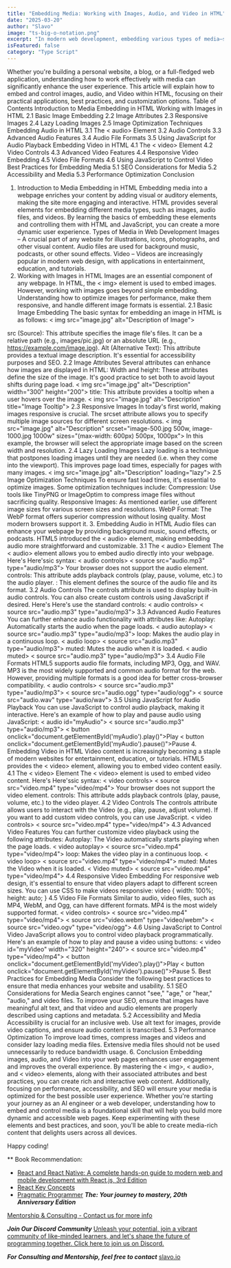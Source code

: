 ```yaml
---
title: "Embedding Media: Working with Images, Audio, and Video in HTML"
date: "2025-03-20"
author: "Slavo"
image: "ts-big-o-notation.png"
excerpt: "In modern web development, embedding various types of media—such as images, audio, and Video—into web pages is a fundamental skill."
isFeatured: false
category: "Type Script"
---
```


 Whether you're building a personal website, a blog, or a full-fledged web application, understanding how to work effectively with media can significantly enhance the user experience. This article will explain how to embed and control images, audio, and Video within HTML, focusing on their practical applications, best practices, and customization options.
Table of Contents
Introduction to Media Embedding in HTML
Working with Images in HTML
2.1 Basic Image Embedding
2.2 Image Attributes
2.3 Responsive Images
2.4 Lazy Loading Images
2.5 Image Optimization Techniques
Embedding Audio in HTML
3.1 The < audio> Element
3.2 Audio Controls
3.3 Advanced Audio Features
3.4 Audio File Formats
3.5 Using JavaScript for Audio Playback
Embedding Video in HTML
4.1 The < video> Element
4.2 Video Controls
4.3 Advanced Video Features
4.4 Responsive Video Embedding
4.5 Video File Formats
4.6 Using JavaScript to Control Video
Best Practices for Embedding Media
5.1 SEO Considerations for Media
5.2 Accessibility and Media
5.3 Performance Optimization
Conclusion

1. Introduction to Media Embedding in HTML
Embedding media into a webpage enriches your content by adding visual or auditory elements, making the site more engaging and interactive. HTML provides several elements for embedding different media types, such as images, audio files, and videos. By learning the basics of embedding these elements and controlling them with HTML and JavaScript, you can create a more dynamic user experience.
Types of Media in Web Development
Images – A crucial part of any website for illustrations, icons, photographs, and other visual content.
Audio files are used for background music, podcasts, or other sound effects.
Video – Videos are increasingly popular in modern web design, with applications in entertainment, education, and tutorials.
2. Working with Images in HTML
Images are an essential component of any webpage. In HTML, the < img> element is used to embed images. However, working with images goes beyond simple embedding. Understanding how to optimize images for performance, make them responsive, and handle different image formats is essential.
2.1 Basic Image Embedding
The basic syntax for embedding an image in HTML is as follows:
< img src="image.jpg" alt="Description of Image">

src (Source): This attribute specifies the image file's files. It can be a relative path (e.g., images/pic.jpg) or an absolute URL (e.g., <https://example.com/image.jpg>).
Alt (Alternative Text): This attribute provides a textual image description. It's essential for accessibility purposes and SEO.
2.2 Image Attributes
Several attributes can enhance how images are displayed in HTML:
Width and height: These attributes define the size of the image. It's good practice to set both to avoid layout shifts during page load.
< img src="image.jpg" alt="Description" width="300" height="200">
title: This attribute provides a tooltip when a user hovers over the image.
< img src="image.jpg" alt="Description" title="Image Tooltip">
2.3 Responsive Images
In today's first world, making images responsive is crucial. The srcset attribute allows you to specify multiple image sources for different screen resolutions.
< img src="image.jpg" alt="Description" srcset="image-500.jpg 500w, image-1000.jpg 1000w" sizes="(max-width: 600px) 500px, 1000px">
In this example, the browser will select the appropriate image based on the screen width and resolution.
2.4 Lazy Loading Images
Lazy loading is a technique that postpones loading images until they are needed (i.e. when they come into the viewport). This improves page load times, especially for pages with many images.
< img src="image.jpg" alt="Description" loading="lazy">
2.5 Image Optimization Techniques
To ensure fast load times, it's essential to optimize images. Some optimization techniques include:
Compression: Use tools like TinyPNG or ImageOptim to compress image files without sacrificing quality.
Responsive Images: As mentioned earlier, use different image sizes for various screen sizes and resolutions.
WebP Format: The WebP format offers superior compression without losing quality. Most modern browsers support it.
3. Embedding Audio in HTML
Audio files can enhance your webpage by providing background music, sound effects, or podcasts. HTML5 introduced the < audio> element, making embedding audio more straightforward and customizable.
3.1 The < audio> Element
The < audio> element allows you to embed audio directly into your webpage. Here's Here'ssic syntax:
< audio controls>
  < source src="audio.mp3" type="audio/mp3">
  Your browser does not support the audio element.
</audio>
controls: This attribute adds playback controls (play, pause, volume, etc.) to the audio player.
: This element defines the source of the audio file and its format.
3.2 Audio Controls
The controls attribute is used to display built-in audio controls. You can also create custom controls using JavaScript if desired. Here's Here's use the standard controls:
< audio controls>
  < source src="audio.mp3" type="audio/mp3">
</audio>
3.3 Advanced Audio Features
You can further enhance audio functionality with attributes like:
Autoplay: Automatically starts the audio when the page loads.
< audio autoplay>
  < source src="audio.mp3" type="audio/mp3">
</audio>
loop: Makes the audio play in a continuous loop.
< audio loop>
  < source src="audio.mp3" type="audio/mp3">
</audio>
muted: Mutes the audio when it is loaded.
< audio muted>
  < source src="audio.mp3" type="audio/mp3">
</audio>
3.4 Audio File Formats
HTML5 supports audio file formats, including MP3, Ogg, and WAV. MP3 is the most widely supported and common audio format for the web. However, providing multiple formats is a good idea for better cross-browser compatibility.
< audio controls>
  < source src="audio.mp3" type="audio/mp3">
  < source src="audio.ogg" type="audio/ogg">
  < source src="audio.wav" type="audio/wav">
</audio>
3.5 Using JavaScript for Audio Playback
You can use JavaScript to control audio playback, making it interactive. Here's an example of how to play and pause audio using JavaScript:
< audio id="myAudio">
  < source src="audio.mp3" type="audio/mp3">
</audio>
< button onclick="document.getElementById('myAudio').play()">Play</button>
< button onclick="document.getElementById('myAudio').pause()">Pause</button>
4. Embedding Video in HTML
Video content is increasingly becoming a staple of modern websites for entertainment, education, or tutorials. HTML5 provides the < video> element, allowing you to embed video content easily.
4.1 The < video> Element
The < video> element is used to embed video content. Here's Here'ssic syntax:
< video controls>
  < source src="video.mp4" type="video/mp4">
  Your browser does not support the video element.
</video>
controls: This attribute adds playback controls (play, pause, volume, etc.) to the video player.
4.2 Video Controls
The controls attribute allows users to interact with the Video (e.g., play, pause, adjust volume). If you want to add custom video controls, you can use JavaScript.
< video controls>
  < source src="video.mp4" type="video/mp4">
</video>
4.3 Advanced Video Features
You can further customize video playback using the following attributes:
Autoplay: The Video automatically starts playing when the page loads.
< video autoplay>
  < source src="video.mp4" type="video/mp4">
</video>
loop: Makes the video play in a continuous loop.
< video loop>
  < source src="video.mp4" type="video/mp4">
</video>
muted: Mutes the Video when it is loaded.
< Video muted>
  < source src="video.mp4" type="video/mp4">
</video>
4.4 Responsive Video Embedding
For responsive web design, it's essential to ensure that video players adapt to different screen sizes. You can use CSS to make videos responsive:
video {
  width: 100%;
  height: auto;
}
4.5 Video File Formats
Similar to audio, video files, such as MP4, WebM, and Ogg, can have different formats. MP4 is the most widely supported format.
< video controls>
  < source src="video.mp4" type="video/mp4">
  < source src="video.webm" type="video/webm">
  < source src="video.ogv" type="video/ogg">
</video>
4.6 Using JavaScript to Control Video
JavaScript allows you to control video playback programmatically. Here's an example of how to play and pause a video using buttons:
< video id="myVideo" width="320" height="240">
  < source src="video.mp4" type="video/mp4">
</video>
< button onclick="document.getElementById('myVideo').play()">Play</button>
< button onclick="document.getElementById('myVideo').pause()">Pause</button>
5. Best Practices for Embedding Media
Consider the following best practices to ensure that media enhances your website and usability.
5.1 SEO Considerations for Media
Search engines cannot "see," "age," or "hear," "audio," and video files. To improve your SEO, ensure that images have meaningful alt text, and that video and audio elements are properly described using captions and metadata.
5.2 Accessibility and Media
Accessibility is crucial for an inclusive web. Use alt text for images, provide video captions, and ensure audio content is transcribed.
5.3 Performance Optimization
To improve load times, compress images and videos and consider lazy loading media files. Extensive media files should not be used unnecessarily to reduce bandwidth usage.
6. Conclusion
Embedding images, audio, and Video into your web pages enhances user engagement and improves the overall experience. By mastering the < img>, < audio>, and < video> elements, along with their associated attributes and best practices, you can create rich and interactive web content. Additionally, focusing on performance, accessibility, and SEO will ensure your media is optimized for the best possible user experience.
Whether you're starting your journey as an AI engineer or a web developer, understanding how to embed and control media is a foundational skill that will help you build more dynamic and accessible web pages. Keep experimenting with these elements and best practices, and soon, you'll be able to create media-rich content that delights users across all devices.

Happy coding!

\*\* Book Recommendation:

- [React and React Native: A complete hands-on guide to modern web and mobile development with React.js, 3rd Edition](https://amzn.to/3CStF7m)
- [React Key Concepts](https://amzn.to/43XOCJM)
- [Pragmatic Programmer](https://amzn.to/3W1P4oL) **_The: Your journey to mastery, 20th Anniversary Edition_**

[Mentorship & Consulting - Contact us for more info](/contact)

**_Join Our Discord Community_** [Unleash your potential, join a vibrant community of like-minded learners, and let's shape the future of programming together. Click here to join us on Discord.](https://discord.gg/A75tvDvZ)

**_For Consulting and Mentorship, feel free to contact_** [slavo.io](/contact)

